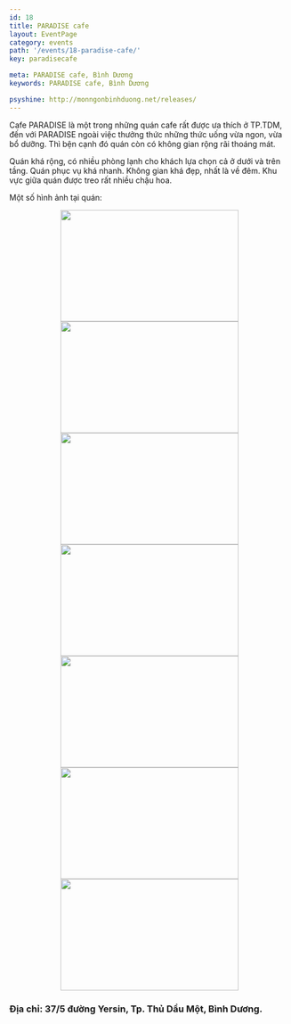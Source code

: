 ```yaml
---
id: 18
title: PARADISE cafe
layout: EventPage
category: events
path: '/events/18-paradise-cafe/'
key: paradisecafe

meta: PARADISE cafe, Bình Dương
keywords: PARADISE cafe, Bình Dương

psyshine: http://monngonbinhduong.net/releases/
---
```


Cafe PARADISE là một trong những quán cafe rất được ưa thích ở TP.TDM, đến với PARADISE ngoài việc thưởng thức những thức uống vừa ngon, vừa bổ dưỡng. Thì bện cạnh đó quán còn có không gian rộng rãi thoáng mát.

Quán khá rộng, có nhiều phòng lạnh cho khách lựa chọn cả ở dưới và trên tầng. Quán phục vụ khá nhanh. Không gian khá đẹp, nhất là về đêm. Khu vực giữa quán được treo rất nhiều chậu hoa.

Một số hình ảnh tại quán:

<div align="center"><img src="http://dulichbinhduong.org.vn/uploads/images/1(4).jpg" width="320px" height="200px"></div>
<div align="center"><img src="http://dulichbinhduong.org.vn/uploads/images/2(13).jpg" width="320px" height="200px"></div>
<div align="center"><img src="http://dulichbinhduong.org.vn/uploads/images/3(12).jpg" width="320px" height="200px"></div>
<div align="center"><img src="http://dulichbinhduong.org.vn/uploads/images/5(8).jpg" width="320px" height="200px"></div>
<div align="center"><img src="http://dulichbinhduong.org.vn/uploads/images/6(5).jpg" width="320px" height="200px"></div>
<div align="center"><img src="http://dulichbinhduong.org.vn/uploads/images/7(5).jpg" width="320px" height="200px"></div>
<div align="center"><img src="http://dulichbinhduong.org.vn/uploads/images/8(7).jpg" width="320px" height="200px"></div>

<h3>Địa chỉ: 37/5 đường Yersin, Tp. Thủ Dầu Một, Bình Dương. </h3>
